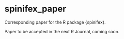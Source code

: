 # spinifex_paper
Corresponding paper for the R package {spinifex}.

Paper to be accepted in the next R Journal, coming soon.
